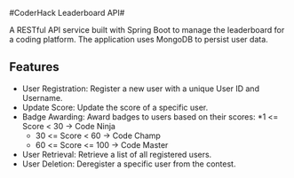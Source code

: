 #CoderHack Leaderboard API#<br>

A RESTful API service built with Spring Boot to manage the leaderboard for a coding platform. The application uses MongoDB to persist user data.

## Features ##

* User Registration: Register a new user with a unique User ID and Username.
* Update Score: Update the score of a specific user.
* Badge Awarding: Award badges to users based on their scores:
  *1 <= Score < 30 -> Code Ninja
  * 30 <= Score < 60 -> Code Champ
  * 60 <= Score <= 100 -> Code Master
* User Retrieval: Retrieve a list of all registered users.
* User Deletion: Deregister a specific user from the contest.

 
